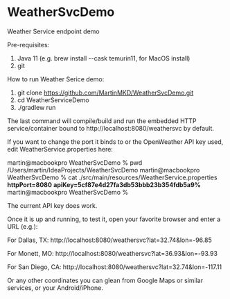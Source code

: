 # WeatherSvcDemo
Weather Service endpoint demo

Pre-requisites:

1) Java 11 (e.g. brew install --cask temurin11, for MacOS install)
2) git

How to run Weather Serice demo:

1) git clone https://github.com/MartinMKD/WeatherSvcDemo.git
2) cd WeatherServiceDemo
3) ./gradlew run

The last command will compile/build and run the embedded HTTP service/container bound to http://localhost:8080/weathersvc by default.

If you want to change the port it binds to or the OpenWeather API key used, edit WeatherService.properties here:

martin@macbookpro WeatherSvcDemo % pwd
/Users/martin/IdeaProjects/WeatherSvcDemo
martin@macbookpro WeatherSvcDemo % cat ./src/main/resources/WeatherService.properties
**httpPort=8080**
**apiKey=5cf87e4d27fa3db53bbb23b354fdb5a9%**
martin@macbookpro WeatherSvcDemo %

The current API key does work.

Once it is up and running, to test it, open your favorite browser and enter a URL (e.g.):

For Dallas, TX: http://localhost:8080/weathersvc?lat=32.74&lon=-96.85

For Monett, MO: http://localhost:8080/weathersvc?lat=36.93&lon=-93.93

For San Diego, CA: http://localhost:8080/weathersvc?lat=32.74&lon=-117.11

Or any other coordinates you can glean from Google Maps or similar services, or your Android/iPhone.
